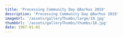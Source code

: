 ```yaml
---
title: 'Processing Community Day @Aarhus 2019'
description: 'Processing Community Day @Aarhus 2019'
imageUrl: '/assets/galleryThumbs/large/18.jpg'
thumbUrl: '/assets/galleryThumbs/thumbs/18.jpg'
date: 1967-01-01
---
```

